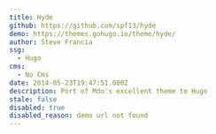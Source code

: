 ```yaml
---
title: Hyde
github: https://github.com/spf13/hyde
demo: https://themes.gohugo.io/theme/hyde/
author: Steve Francia
ssg:
  - Hugo
cms:
  - No Cms
date: 2014-05-23T19:47:51.000Z
description: Port of Mdo's excellent theme to Hugo
stale: false
disabled: true
disabled_reason: demo url not found
---
```

